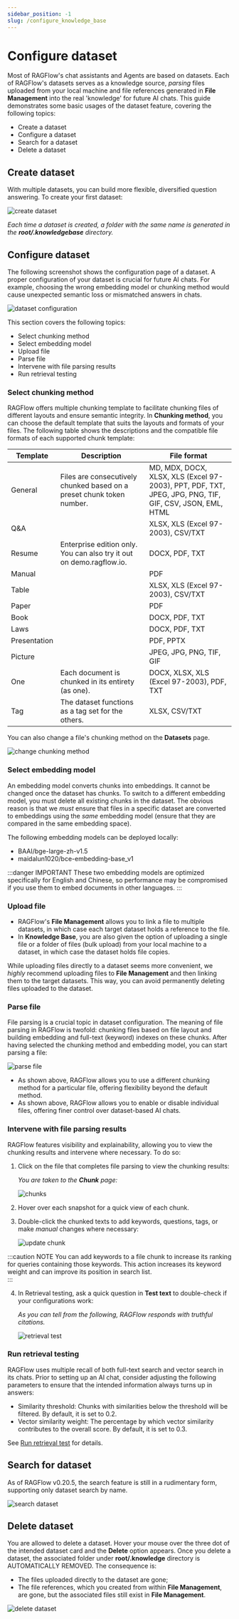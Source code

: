 ```yaml
---
sidebar_position: -1
slug: /configure_knowledge_base
---
```


# Configure dataset

Most of RAGFlow's chat assistants and Agents are based on datasets. Each of RAGFlow's datasets serves as a knowledge source, *parsing* files uploaded from your local machine and file references generated in **File Management** into the real 'knowledge' for future AI chats. This guide demonstrates some basic usages of the dataset feature, covering the following topics:

- Create a dataset
- Configure a dataset
- Search for a dataset
- Delete a dataset

## Create dataset

With multiple datasets, you can build more flexible, diversified question answering. To create your first dataset:

![create dataset](https://raw.githubusercontent.com/infiniflow/ragflow-docs/main/images/create_knowledge_base.jpg)

_Each time a dataset is created, a folder with the same name is generated in the **root/.knowledgebase** directory._

## Configure dataset

The following screenshot shows the configuration page of a dataset. A proper configuration of your dataset is crucial for future AI chats. For example, choosing the wrong embedding model or chunking method would cause unexpected semantic loss or mismatched answers in chats. 

![dataset configuration](https://raw.githubusercontent.com/infiniflow/ragflow-docs/main/images/configure_knowledge_base.jpg)

This section covers the following topics:

- Select chunking method
- Select embedding model
- Upload file
- Parse file
- Intervene with file parsing results
- Run retrieval testing

### Select chunking method

RAGFlow offers multiple chunking template to facilitate chunking files of different layouts and ensure semantic integrity. In **Chunking method**, you can choose the default template that suits the layouts and formats of your files. The following table shows the descriptions and the compatible file formats of each supported chunk template:

| **Template** | Description                                                           | File format                                                                                   |
|--------------|-----------------------------------------------------------------------|-----------------------------------------------------------------------------------------------|
| General      | Files are consecutively chunked based on a preset chunk token number. | MD, MDX, DOCX, XLSX, XLS (Excel 97-2003), PPT, PDF, TXT, JPEG, JPG, PNG, TIF, GIF, CSV, JSON, EML, HTML |
| Q&A          |                                                                       | XLSX, XLS (Excel 97-2003), CSV/TXT                                                             |
| Resume       | Enterprise edition only. You can also try it out on demo.ragflow.io.  | DOCX, PDF, TXT                                                                                |
| Manual       |                                                                       | PDF                                                                                           |
| Table        |                                                                       | XLSX, XLS (Excel 97-2003), CSV/TXT                                                             |
| Paper        |                                                                       | PDF                                                                                           |
| Book         |                                                                       | DOCX, PDF, TXT                                                                                |
| Laws         |                                                                       | DOCX, PDF, TXT                                                                                |
| Presentation |                                                                       | PDF, PPTX                                                                                     |
| Picture      |                                                                       | JPEG, JPG, PNG, TIF, GIF                                                                      |
| One          | Each document is chunked in its entirety (as one).                    | DOCX, XLSX, XLS (Excel 97-2003), PDF, TXT                                                      |
| Tag          | The dataset functions as a tag set for the others.             | XLSX, CSV/TXT                                                                                 |

You can also change a file's chunking method on the **Datasets** page.

![change chunking method](https://raw.githubusercontent.com/infiniflow/ragflow-docs/main/images/embedded_chat_app.jpg)

### Select embedding model

An embedding model converts chunks into embeddings. It cannot be changed once the dataset has chunks. To switch to a different embedding model, you must delete all existing chunks in the dataset. The obvious reason is that we *must* ensure that files in a specific dataset are converted to embeddings using the *same* embedding model (ensure that they are compared in the same embedding space).

The following embedding models can be deployed locally:

- BAAI/bge-large-zh-v1.5
- maidalun1020/bce-embedding-base_v1

:::danger IMPORTANT
These two embedding models are optimized specifically for English and Chinese, so performance may be compromised if you use them to embed documents in other languages.
:::

### Upload file

- RAGFlow's **File Management** allows you to link a file to multiple datasets, in which case each target dataset holds a reference to the file.
- In **Knowledge Base**, you are also given the option of uploading a single file or a folder of files (bulk upload) from your local machine to a dataset, in which case the dataset holds file copies. 

While uploading files directly to a dataset seems more convenient, we *highly* recommend uploading files to **File Management** and then linking them to the target datasets. This way, you can avoid permanently deleting files uploaded to the dataset. 

### Parse file

File parsing is a crucial topic in dataset configuration. The meaning of file parsing in RAGFlow is twofold: chunking files based on file layout and building embedding and full-text (keyword) indexes on these chunks. After having selected the chunking method and embedding model, you can start parsing a file:

![parse file](https://raw.githubusercontent.com/infiniflow/ragflow-docs/main/images/parse_file.jpg)

- As shown above, RAGFlow allows you to use a different chunking method for a particular file, offering flexibility beyond the default method. 
- As shown above, RAGFlow allows you to enable or disable individual files, offering finer control over dataset-based AI chats. 

### Intervene with file parsing results

RAGFlow features visibility and explainability, allowing you to view the chunking results and intervene where necessary. To do so: 

1. Click on the file that completes file parsing to view the chunking results: 

   _You are taken to the **Chunk** page:_

   ![chunks](https://raw.githubusercontent.com/infiniflow/ragflow-docs/main/images/file_chunks.jpg)

2. Hover over each snapshot for a quick view of each chunk.

3. Double-click the chunked texts to add keywords, questions, tags, or make *manual* changes where necessary:

   ![update chunk](https://raw.githubusercontent.com/infiniflow/ragflow-docs/main/images/add_keyword_question.jpg)

:::caution NOTE
You can add keywords to a file chunk to increase its ranking for queries containing those keywords. This action increases its keyword weight and can improve its position in search list.  
:::

4. In Retrieval testing, ask a quick question in **Test text** to double-check if your configurations work:

   _As you can tell from the following, RAGFlow responds with truthful citations._

   ![retrieval test](https://raw.githubusercontent.com/infiniflow/ragflow-docs/main/images/retrieval_test.jpg)

### Run retrieval testing

RAGFlow uses multiple recall of both full-text search and vector search in its chats. Prior to setting up an AI chat, consider adjusting the following parameters to ensure that the intended information always turns up in answers:

- Similarity threshold: Chunks with similarities below the threshold will be filtered. By default, it is set to 0.2.
- Vector similarity weight: The percentage by which vector similarity contributes to the overall score. By default, it is set to 0.3.

See [Run retrieval test](./run_retrieval_test.md) for details.

## Search for dataset

As of RAGFlow v0.20.5, the search feature is still in a rudimentary form, supporting only dataset search by name.

![search dataset](https://raw.githubusercontent.com/infiniflow/ragflow-docs/main/images/search_datasets.jpg)

## Delete dataset

You are allowed to delete a dataset. Hover your mouse over the three dot of the intended dataset card and the **Delete** option appears. Once you delete a dataset, the associated folder under **root/.knowledge** directory is AUTOMATICALLY REMOVED. The consequence is:

- The files uploaded directly to the dataset are gone;  
- The file references, which you created from within **File Management**, are gone, but the associated files still exist in **File Management**. 

![delete dataset](https://raw.githubusercontent.com/infiniflow/ragflow-docs/main/images/delete_datasets.jpg)
